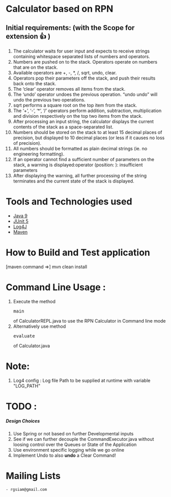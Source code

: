 # Calculator based on RPN
## Initial requirements: (with the Scope for extension 👍 )

1. The calculator waits for user input and expects to receive strings containing whitespace separated lists of numbers and operators.
2. Numbers are pushed on to the stack. Operators operate on numbers that are on the stack.
3. Available operators are +, -, *, /, sqrt, undo, clear.
4. Operators pop their parameters off the stack, and push their results back onto the stack.
5. The ‘clear’ operator removes all items from the stack.
6. The ‘undo’ operator undoes the previous operation. “undo undo” will undo the previous two operations.
7. sqrt performs a square root on the top item from the stack.
8. The ‘+’, ‘-’, ‘*’, ‘/’ operators perform addition, subtraction, multiplication and division respectively on the top two items from the stack.
9. After processing an input string, the calculator displays the current contents of the stack as a space-separated list.
10. Numbers should be stored on the stack to at least 15 decimal places of precision, but displayed to 10 decimal places (or less if it causes no loss of precision).
11. All numbers should be formatted as plain decimal strings (ie. no engineering formatting).
12. If an operator cannot find a sufficient number of parameters on the stack, a warning is displayed:operator (position: ): insufficient parameters
13. After displaying the warning, all further processing of the string terminates and the current state of the stack is displayed.

# Tools and Technologies used
  * [Java 9](https://docs.oracle.com/javase/9/docs/)
  * [JUnit 5](https://junit.org/junit5/docs/current/user-guide/)
  * [Log4J](https://logging.apache.org/log4j/2.x/)
  * [Maven](https://maven.apache.org//)

# How to Build and Test application
   [maven command =>] mvn clean install
     
# Command Line Usage :
1. Execute the method <pre>main</pre> of CalculatorREPL.java to use the RPN Calculator in Command line mode
2. Alternatively use method <pre>evaluate</pre>  of Calculator.java

# Note: 
1. Log4 config : Log file Path to be supplied at runtime with variable "LOG_PATH"

# TODO :
##### Design Choices
1. Use Spring or not based on further Developmental inputs
2. See if we can further decouple the CommandExecutor.java without loosing control over the Queues or State of the Application
3. Use environment specific logging while we go online 
4. Implement Undo to also **undo** a Clear Command!

# Mailing Lists
    - rgsiam@gmail.com